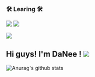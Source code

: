
### 🛠 Learing 🛠</b></h3>

<img src="https://img.shields.io/badge/JAVA-EF2D5E?style=for-the-badge&logo=java&logoColor=white"> <img src="https://img.shields.io/badge/mysql-4FC08D?style=for-the-badge&logo=mysql&logoColor=white"></a>
</a> <a href="https://instagram.com/daxnee">

<img src="http://img.shields.io/badge/-daxnee-purple?style=flat&logo=Instagram&link=https://instagram.com/daxnee/"/></a>

     
## Hi guys! I'm DaNee ! <a href="https://hits.seeyoufarm.com"><img src="https://hits.seeyoufarm.com/api/count/incr/badge.svg?url=https%3A%2F%2Fgithub.com%2Fgjbae1212%2Fhit-counter&count_bg=%2363C3FF&title_bg=%2348B9FF&icon=twitter.svg&icon_color=%23FFFFFF&title=hits&edge_flat=true"/></a> 

![Anurag's github stats](https://github-readme-stats.vercel.app/api?username=daxnee&show_icons=true&theme=radical)


<!--
**daxnee/daxnee** is a ✨ _special_ ✨ repository because its `README.md` (this file) appears on your GitHub profile.

Here are some ideas to get you started:

- 🔭 I’m currently working on ...
- 🌱 I’m currently learning ...
- 👯 I’m looking to collaborate on ...
- 🤔 I’m looking for help with ...
- 💬 Ask me about ...
- 📫 How to reach me: ...
- 😄 Pronouns: ...
- ⚡ Fun fact: ...
-->
